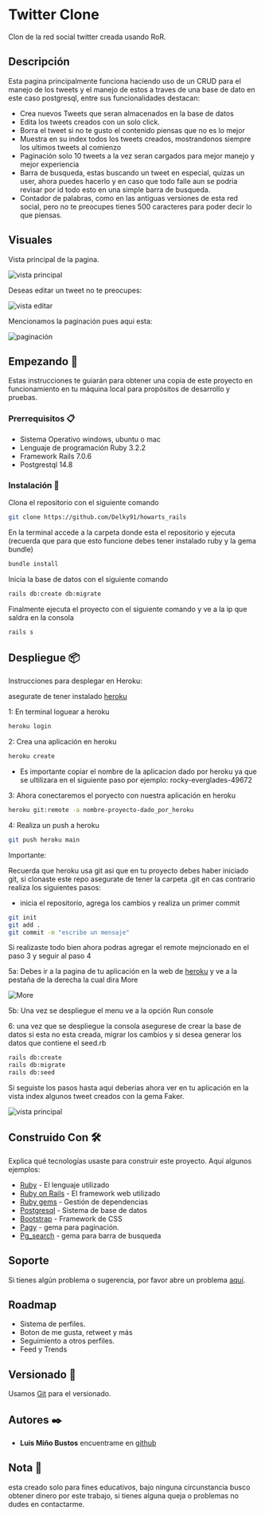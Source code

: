 # Twitter Clone

Clon de la red social twitter creada usando RoR.

## Descripción

Esta pagina principalmente funciona haciendo uso de un CRUD para el manejo de los tweets y el manejo de estos a traves de una base de dato en este caso postgresql, entre sus funcionalidades destacan:

- Crea nuevos Tweets que seran almacenados en la base de datos
- Edita los tweets creados con un solo click.
- Borra el tweet si no te gusto el contenido piensas que no es lo mejor
- Muestra en su index todos los tweets creados, mostrandonos siempre los ultimos tweets al comienzo
- Paginación solo 10 tweets a la vez seran cargados para mejor manejo y mejor experiencia
- Barra de busqueda, estas buscando un tweet en especial, quizas un user, ahora puedes hacerlo y en caso que todo falle aun se podria revisar por id todo esto en una simple barra de busqueda.
- Contador de palabras, como en las antiguas versiones de esta red social, pero no te preocupes tienes 500 caracteres para poder decir lo que piensas.

## Visuales

Vista principal de la pagina.

![vista principal](/public/index.png)

Deseas editar un tweet no te preocupes:

![vista editar](/public/index.png)

Mencionamos la paginación pues aqui esta:

![paginación](/public/pagination.png)

## Empezando 🚀

Estas instrucciones te guiarán para obtener una copia de este proyecto en funcionamiento en tu máquina local para propósitos de desarrollo y pruebas.

### Prerrequisitos 📋

- Sistema Operativo windows, ubuntu o mac
- Lenguaje de programación Ruby 3.2.2
- Framework Rails 7.0.6
- Postgrestql 14.8

### Instalación 🔧

Clona el repositorio con el siguiente comando

```bash
git clone https://github.com/Delky91/howarts_rails
```

En la terminal accede a la carpeta donde esta el repositorio y ejecuta
(recuerda que para que esto funcione debes tener instalado ruby y la gema bundle)

```bash
bundle install
```

Inicia la base de datos con el siguiente comando

```bash
rails db:create db:migrate
```

Finalmente ejecuta el proyecto con el siguiente comando y ve a la ip que saldra en la consola

```bash
rails s
```

## Despliegue 📦

Instrucciones para desplegar en Heroku:

asegurate de tener instalado [heroku](https://devcenter.heroku.com/articles/heroku-cli#install-the-heroku-cli)

1: En terminal loguear a heroku

```bash
heroku login
```

2: Crea una aplicación en heroku

```bash
heroku create
```

- Es importante copiar el nombre de la aplicacion dado por heroku ya que se ultilizara en el siguiente paso por ejemplo: rocky-everglades-49672

3: Ahora conectaremos el poryecto con nuestra aplicación en heroku

```bash
heroku git:remote -a nombre-proyecto-dado_por_heroku
```

4: Realiza un push a heroku

```bash
git push heroku main
```

Importante:

Recuerda que heroku usa git asi que en tu proyecto debes haber iniciado git, si clonaste este repo asegurate de tener la carpeta .git en cas contrario realiza los siguientes pasos:

- inicia el repositorio, agrega los cambios y realiza un primer commit

```bash
git init
git add .
git commit -m "escribe un mensaje"
```

Si realizaste todo bien ahora podras agregar el remote mejncionado en el paso 3 y seguir al paso 4

5a: Debes ir a la pagina de tu aplicación en la web de [heroku](https://id.heroku.com/login) y ve a la pestaña de la derecha la cual dira More

![More](/public/heroku.png)

5b: Una vez se despliegue el menu ve a la opción Run console

6: una vez que se despliegue la consola asegurese de crear la base de datos si esta no esta creada, migrar los cambios y si desea generar los datos que contiene el seed.rb

```bash
rails db:create
rails db:migrate
rails db:seed
```

Si seguiste los pasos hasta aqui deberias ahora ver en tu aplicación en la vista index algunos tweet creados con la gema Faker.

![vista principal](/public/index.png)

## Construido Con 🛠️

Explica qué tecnologías usaste para construir este proyecto. Aquí algunos ejemplos:

- [Ruby](https://www.ruby-lang.org/es/) - El lenguaje utilizado
- [Ruby on Rails](https://rubyonrails.org) - El framework web utilizado
- [Ruby gems](https://rubygems.org) - Gestión de dependencias
- [Postgresql](https://www.postgresql.org) - Sistema de base de datos
- [Bootstrap](https://getbootstrap.com/) - Framework de CSS
- [Pagy](https://ddnexus.github.io/pagy/) - gema para paginación.
- [Pg_search](https://github.com/Casecommons/pg_search) - gema para barra de busqueda

## Soporte

Si tienes algún problema o sugerencia, por favor abre un problema [aquí](https://github.com/your/project/issues).

## Roadmap

- Sistema de perfiles.
- Boton de me gusta, retweet y más
- Seguimiento a otros perfiles.
- Feed y Trends

## Versionado 📌

Usamos [Git](https://git-scm.com) para el versionado.

## Autores ✒️

- **Luis Miño Bustos** encuentrame en [github](https://github.com/Delky91)

## Nota 📝

esta creado solo para fines educativos, bajo ninguna circunstancia busco obtener dinero por este trabajo, si tienes alguna queja o problemas no dudes en contactarme.

